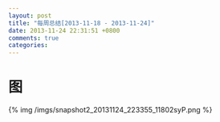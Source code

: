 ```yaml
---
layout: post
title: "每周总结[2013-11-18 - 2013-11-24]"
date: 2013-11-24 22:31:51 +0800
comments: true
categories:
---
```


# 图
{% img /imgs/snapshot2_20131124_223355_11802syP.png %}
